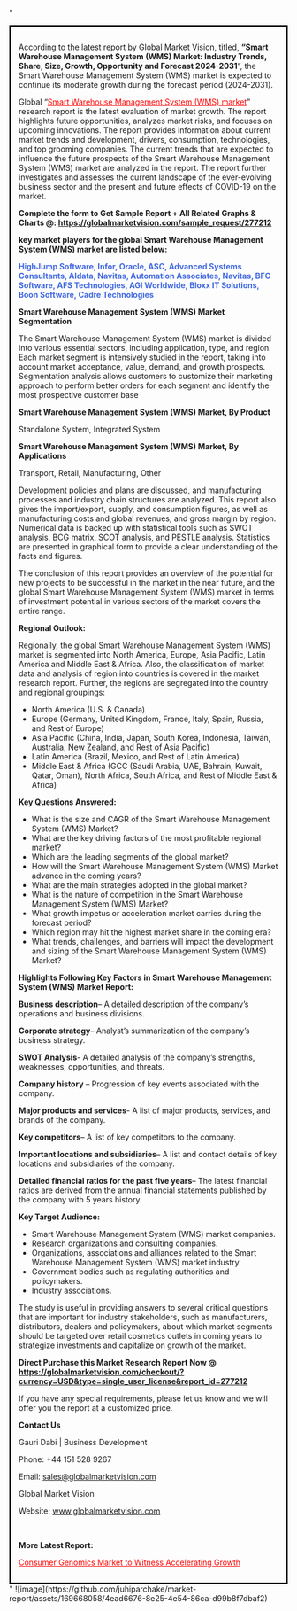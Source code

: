 "<div style='border: 3px solid black; padding: 1em;'>

According to the latest report by Global Market Vision, titled, <strong>“Smart Warehouse Management System (WMS) Market: Industry Trends, Share, Size, Growth, Opportunity and Forecast 2024-2031</strong>“, the Smart Warehouse Management System (WMS) market is expected to continue its moderate growth during the forecast period (2024-2031).

Global “<a style='color: #ff0000;' href='https://globalmarketvision.com/reports/global-smart-warehouse-management-system-wms-market/277212'>Smart Warehouse Management System (WMS) market</a>” research report is the latest evaluation of market growth. The report highlights future opportunities, analyzes market risks, and focuses on upcoming innovations. The report provides information about current market trends and development, drivers, consumption, technologies, and top grooming companies. The current trends that are expected to influence the future prospects of the Smart Warehouse Management System (WMS) market are analyzed in the report. The report further investigates and assesses the current landscape of the ever-evolving business sector and the present and future effects of COVID-19 on the market.

<strong>Complete the form to Get Sample Report + All Related Graphs &amp; Charts @: <a style='color: #ff0000;' href='https://globalmarketvision.com/sample_request/277212?utm_source=linkedinPulse&utm_medium=SN&utm_campaign=SN'><strong>https://globalmarketvision.com/sample_request/277212</strong></a></strong>

<strong>key market players for the global Smart Warehouse Management System (WMS) market are listed below:</strong>

<strong style='color: #4169e1;'>HighJump Software, Infor, Oracle, ASC, Advanced Systems Consultants, Aldata, Navitas, Automation Associates, Navitas, BFC Software, AFS Technologies, AGI Worldwide, Bloxx IT Solutions, Boon Software, Cadre Technologies</strong>

<strong>Smart Warehouse Management System (WMS) Market Segmentation</strong>

The Smart Warehouse Management System (WMS) market is divided into various essential sectors, including application, type, and region. Each market segment is intensively studied in the report, taking into account market acceptance, value, demand, and growth prospects. Segmentation analysis allows customers to customize their marketing approach to perform better orders for each segment and identify the most prospective customer base

<strong>Smart Warehouse Management System (WMS) Market, By Product</strong>

Standalone System, Integrated System

<strong>Smart Warehouse Management System (WMS) Market, By Applications</strong>

Transport, Retail, Manufacturing, Other

Development policies and plans are discussed, and manufacturing processes and industry chain structures are analyzed. This report also gives the import/export, supply, and consumption figures, as well as manufacturing costs and global revenues, and gross margin by region. Numerical data is backed up with statistical tools such as SWOT analysis, BCG matrix, SCOT analysis, and PESTLE analysis. Statistics are presented in graphical form to provide a clear understanding of the facts and figures.

The conclusion of this report provides an overview of the potential for new projects to be successful in the market in the near future, and the global Smart Warehouse Management System (WMS) market in terms of investment potential in various sectors of the market covers the entire range.

<strong>Regional Outlook:</strong>

Regionally, the global Smart Warehouse Management System (WMS) market is segmented into North America, Europe, Asia Pacific, Latin America and Middle East &amp; Africa. Also, the classification of market data and analysis of region into countries is covered in the market research report. Further, the regions are segregated into the country and regional groupings:
<ul>
  <li>North America (U.S. &amp; Canada)</li>
  <li>Europe (Germany, United Kingdom, France, Italy, Spain, Russia, and Rest of Europe)</li>
  <li>Asia Pacific (China, India, Japan, South Korea, Indonesia, Taiwan, Australia, New Zealand, and Rest of Asia Pacific)</li>
  <li>Latin America (Brazil, Mexico, and Rest of Latin America)</li>
  <li>Middle East &amp; Africa (GCC (Saudi Arabia, UAE, Bahrain, Kuwait, Qatar, Oman), North Africa, South Africa, and Rest of Middle East &amp; Africa)</li>
</ul>
<strong>Key Questions Answered:</strong>
<ul>
  <li>What is the size and CAGR of the Smart Warehouse Management System (WMS) Market?</li>
  <li>What are the key driving factors of the most profitable regional market?</li>
  <li>Which are the leading segments of the global market?</li>
  <li>How will the Smart Warehouse Management System (WMS) Market advance in the coming years?</li>
  <li>What are the main strategies adopted in the global market?</li>
  <li>What is the nature of competition in the Smart Warehouse Management System (WMS) Market?</li>
  <li>What growth impetus or acceleration market carries during the forecast period?</li>
  <li>Which region may hit the highest market share in the coming era?</li>
  <li>What trends, challenges, and barriers will impact the development and sizing of the Smart Warehouse Management System (WMS) Market?</li>
</ul>
<strong>Highlights Following Key Factors in Smart Warehouse Management System (WMS) Market Report:</strong>

<strong>Business description</strong>– A detailed description of the company’s operations and business divisions.

<strong>Corporate strategy</strong>– Analyst’s summarization of the company’s business strategy.

<strong>SWOT Analysis</strong>- A detailed analysis of the company’s strengths, weaknesses, opportunities, and threats.

<strong>Company history</strong> – Progression of key events associated with the company.

<strong>Major products and services</strong>- A list of major products, services, and brands of the company.

<strong>Key competitors</strong>– A list of key competitors to the company.

<strong>Important locations and subsidiaries</strong>– A list and contact details of key locations and subsidiaries of the company.

<strong>Detailed financial ratios for the past five years</strong>– The latest financial ratios are derived from the annual financial statements published by the company with 5 years history.

<strong>Key Target Audience:</strong>
<ul>
  <li>Smart Warehouse Management System (WMS) market companies.</li>
  <li>Research organizations and consulting companies.</li>
  <li>Organizations, associations and alliances related to the Smart Warehouse Management System (WMS) market industry.</li>
  <li>Government bodies such as regulating authorities and policymakers.</li>
  <li>Industry associations.</li>
</ul>
The study is useful in providing answers to several critical questions that are important for industry stakeholders, such as manufacturers, distributors, dealers and policymakers, about which market segments should be targeted over retail cosmetics outlets in coming years to strategize investments and capitalize on growth of the market.

<strong>Direct Purchase this Market Research Report Now @ </strong><strong><a style='color: #ff0000;' href='https://globalmarketvision.com/checkout/?currency=USD&type=single_user_license&report_id=277212?utm_source=linkedinPulse&utm_medium=SN&utm_campaign=SN'><strong>https://globalmarketvision.com/checkout/?currency=USD&type=single_user_license&report_id=277212</strong></a></strong>

If you have any special requirements, please let us know and we will offer you the report at a customized price.
<p id='ember58' class='ember-view reader-content-blocks__paragraph'><strong>Contact Us</strong></p>
<p id='ember59' class='ember-view reader-content-blocks__paragraph'>Gauri Dabi | Business Development</p>
<p id='ember60' class='ember-view reader-content-blocks__paragraph'>Phone: +44 151 528 9267</p>
Email: <a href='mailto:sales@globalmarketvision.com'>sales@globalmarketvision.com</a>

Global Market Vision

Website: <a href='http://www.globalmarketvision.com'>www.globalmarketvision.com</a>

&nbsp;

<strong>More Latest Report:</strong>

<a style='color: #ff0000;' href='https://medium.com/@apurvashinde1994/consumer-genomics-market-to-witness-accelerating-growth-5882a21a9bf3'>Consumer Genomics Market to Witness Accelerating Growth </a>

</div>"
![image](https://github.com/juhiparchake/market-report/assets/169668058/4ead6676-8e25-4e54-86ca-d99b8f7dbaf2)
